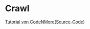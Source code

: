 # Crawl
<a href="https://www.youtube.com/watch?v=dEKs-3GhVKQ&list=PLah6faXAgguMnTBs3JnEJY0shAc18XYQZ">Tutorial von CodeNMore</a><a href="https://github.com/CodeNMore/New-Beginner-Java-Game-Programming-Src">(Source-Code)</a>

